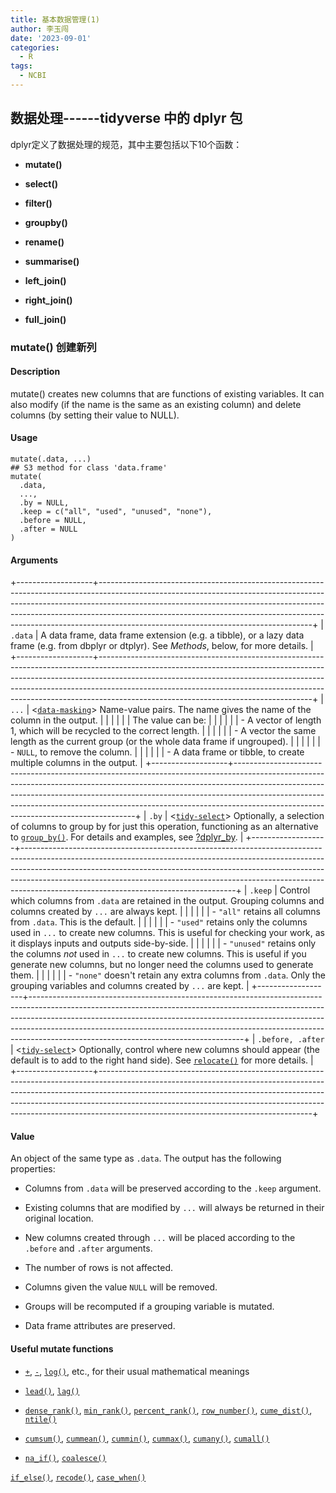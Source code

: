 ```yaml
---
title: 基本数据管理(1)
author: 李玉闯
date: '2023-09-01'
categories:
  - R
tags:
  - NCBI
---
```


## 数据处理------tidyverse 中的 dplyr 包

dplyr定义了数据处理的规范，其中主要包括以下10个函数：

-   **mutate()**

-   **select()**

-   **filter()**

-   **groupby()**

-   **rename()**

-   **summarise()**

-   **left_join()**

-   **right_join()**

-   **full_join()**

### mutate() 创建新列

#### Description

<div>

mutate() creates new columns that are functions of existing variables. It can also modify (if the name is the same as an existing column) and delete columns (by setting their value to NULL).

</div>

#### Usage

```         
mutate(.data, ...)
## S3 method for class 'data.frame'
mutate(
  .data,
  ...,
  .by = NULL,
  .keep = c("all", "used", "unused", "none"),
  .before = NULL,
  .after = NULL
)
```

#### Arguments

+-------------------+-----------------------------------------------------------------------------------------------------------------------------------------------------------------------------------------------------------------------------------------------------------------------------------------------------------------------------------------------------------------------------+
| `.data`           | A data frame, data frame extension (e.g. a tibble), or a lazy data frame (e.g. from dbplyr or dtplyr). See *Methods*, below, for more details.                                                                                                                                                                                                                              |
+-------------------+-----------------------------------------------------------------------------------------------------------------------------------------------------------------------------------------------------------------------------------------------------------------------------------------------------------------------------------------------------------------------------+
| `...`             | \<[`data-masking`](http://127.0.0.1:42713/help/library/rlang/help/args_data_masking)\> Name-value pairs. The name gives the name of the column in the output.                                                                                                                                                                                                               |
|                   |                                                                                                                                                                                                                                                                                                                                                                             |
|                   | The value can be:                                                                                                                                                                                                                                                                                                                                                           |
|                   |                                                                                                                                                                                                                                                                                                                                                                             |
|                   | -   A vector of length 1, which will be recycled to the correct length.                                                                                                                                                                                                                                                                                                     |
|                   |                                                                                                                                                                                                                                                                                                                                                                             |
|                   | -   A vector the same length as the current group (or the whole data frame if ungrouped).                                                                                                                                                                                                                                                                                   |
|                   |                                                                                                                                                                                                                                                                                                                                                                             |
|                   | -   `NULL`, to remove the column.                                                                                                                                                                                                                                                                                                                                           |
|                   |                                                                                                                                                                                                                                                                                                                                                                             |
|                   | -   A data frame or tibble, to create multiple columns in the output.                                                                                                                                                                                                                                                                                                       |
+-------------------+-----------------------------------------------------------------------------------------------------------------------------------------------------------------------------------------------------------------------------------------------------------------------------------------------------------------------------------------------------------------------------+
| `.by`             | \<[`tidy-select`](http://127.0.0.1:42713/help/library/dplyr/help/dplyr_tidy_select)\> Optionally, a selection of columns to group by for just this operation, functioning as an alternative to [`group_by()`](http://127.0.0.1:42713/help/library/dplyr/help/group_by). For details and examples, see [?dplyr_by](http://127.0.0.1:42713/help/library/dplyr/help/dplyr_by). |
+-------------------+-----------------------------------------------------------------------------------------------------------------------------------------------------------------------------------------------------------------------------------------------------------------------------------------------------------------------------------------------------------------------------+
| `.keep`           | Control which columns from `.data` are retained in the output. Grouping columns and columns created by `...` are always kept.                                                                                                                                                                                                                                               |
|                   |                                                                                                                                                                                                                                                                                                                                                                             |
|                   | -   `"all"` retains all columns from `.data`. This is the default.                                                                                                                                                                                                                                                                                                          |
|                   |                                                                                                                                                                                                                                                                                                                                                                             |
|                   | -   `"used"` retains only the columns used in `...` to create new columns. This is useful for checking your work, as it displays inputs and outputs side-by-side.                                                                                                                                                                                                           |
|                   |                                                                                                                                                                                                                                                                                                                                                                             |
|                   | -   `"unused"` retains only the columns *not* used in `...` to create new columns. This is useful if you generate new columns, but no longer need the columns used to generate them.                                                                                                                                                                                        |
|                   |                                                                                                                                                                                                                                                                                                                                                                             |
|                   | -   `"none"` doesn't retain any extra columns from `.data`. Only the grouping variables and columns created by `...` are kept.                                                                                                                                                                                                                                              |
+-------------------+-----------------------------------------------------------------------------------------------------------------------------------------------------------------------------------------------------------------------------------------------------------------------------------------------------------------------------------------------------------------------------+
| `.before, .after` | \<[`tidy-select`](http://127.0.0.1:42713/help/library/dplyr/help/dplyr_tidy_select)\> Optionally, control where new columns should appear (the default is to add to the right hand side). See [`relocate()`](http://127.0.0.1:42713/help/library/dplyr/help/relocate) for more details.                                                                                     |
+-------------------+-----------------------------------------------------------------------------------------------------------------------------------------------------------------------------------------------------------------------------------------------------------------------------------------------------------------------------------------------------------------------------+

#### Value

An object of the same type as `.data`. The output has the following properties:

-   Columns from `.data` will be preserved according to the `.keep` argument.

-   Existing columns that are modified by `...` will always be returned in their original location.

-   New columns created through `...` will be placed according to the `.before` and `.after` arguments.

-   The number of rows is not affected.

-   Columns given the value `NULL` will be removed.

-   Groups will be recomputed if a grouping variable is mutated.

-   Data frame attributes are preserved.

#### Useful mutate functions

-   [`+`](http://127.0.0.1:42713/help/library/dplyr/help/%2B), [`-`](http://127.0.0.1:42713/help/library/dplyr/help/-), [`log()`](http://127.0.0.1:42713/help/library/dplyr/help/log), etc., for their usual mathematical meanings

-   [`lead()`](http://127.0.0.1:42713/help/library/dplyr/help/lead), [`lag()`](http://127.0.0.1:42713/help/library/dplyr/help/lag)

-   [`dense_rank()`](http://127.0.0.1:42713/help/library/dplyr/help/dense_rank), [`min_rank()`](http://127.0.0.1:42713/help/library/dplyr/help/min_rank), [`percent_rank()`](http://127.0.0.1:42713/help/library/dplyr/help/percent_rank), [`row_number()`](http://127.0.0.1:42713/help/library/dplyr/help/row_number), [`cume_dist()`](http://127.0.0.1:42713/help/library/dplyr/help/cume_dist), [`ntile()`](http://127.0.0.1:42713/help/library/dplyr/help/ntile)

-   [`cumsum()`](http://127.0.0.1:42713/help/library/dplyr/help/cumsum), [`cummean()`](http://127.0.0.1:42713/help/library/dplyr/help/cummean), [`cummin()`](http://127.0.0.1:42713/help/library/dplyr/help/cummin), [`cummax()`](http://127.0.0.1:42713/help/library/dplyr/help/cummax), [`cumany()`](http://127.0.0.1:42713/help/library/dplyr/help/cumany), [`cumall()`](http://127.0.0.1:42713/help/library/dplyr/help/cumall)

-   [`na_if()`](http://127.0.0.1:42713/help/library/dplyr/help/na_if), [`coalesce()`](http://127.0.0.1:42713/help/library/dplyr/help/coalesce)

[`if_else()`](http://127.0.0.1:42713/help/library/dplyr/help/if_else), [`recode()`](http://127.0.0.1:42713/help/library/dplyr/help/recode), [`case_when()`](http://127.0.0.1:42713/help/library/dplyr/help/case_when)
